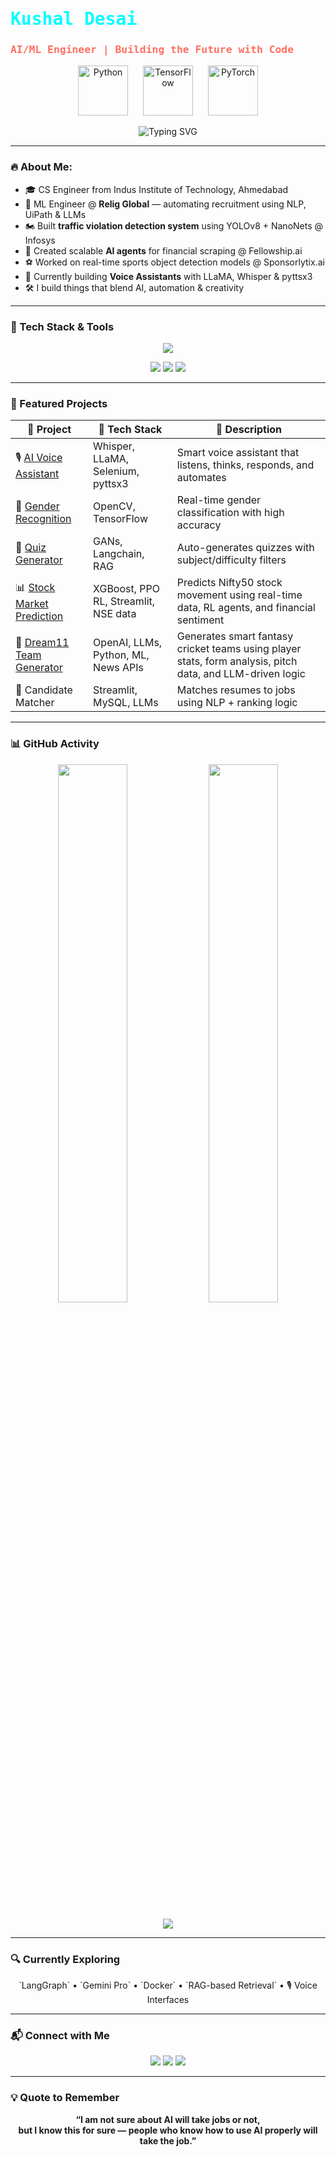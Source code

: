 <!-- Custom Text Banner -->
<p align="center">
  <h1 style="font-family: 'Fira Code', monospace; color: #00FFFF;">
    Kushal Desai
  </h1>
  <h3 style="font-family: 'Fira Code', monospace; color: #FF6F61;">
    AI/ML Engineer | Building the Future with Code
  </h3>
</p>

<!-- Animated Avatar -->
<p align="center">
  <img src="https://cdn.jsdelivr.net/gh/devicons/devicon/icons/python/python-original.svg" alt="Python" width="80" style="margin-right: 20px;" />
  <img src="https://cdn.jsdelivr.net/gh/devicons/devicon/icons/tensorflow/tensorflow-original.svg" alt="TensorFlow" width="80" style="margin-right: 20px;" />
  <img src="https://cdn.jsdelivr.net/gh/devicons/devicon/icons/pytorch/pytorch-original.svg" alt="PyTorch" width="80" />
</p>

<!-- Animated Typing SVG with bigger width -->
<p align="center">
  <img src="https://readme-typing-svg.herokuapp.com?font=Fira+Code&pause=1000&color=00FFFF&center=true&vCenter=true&width=800&lines=Passionate+AI+Developer;Loves+building+real-world+ML+projects;Exploring+the+world+of+LLMs" alt="Typing SVG" />
</p>

---

### 🔥 About Me:
- 🎓 CS Engineer from Indus Institute of Technology, Ahmedabad  
- 🤖 ML Engineer @ **Relig Global** — automating recruitment using NLP, UiPath & LLMs  
- 🏍️ Built **traffic violation detection system** using YOLOv8 + NanoNets @ Infosys  
- 🧠 Created scalable **AI agents** for financial scraping @ Fellowship.ai  
- ⚽ Worked on real-time sports object detection models @ Sponsorlytix.ai  
- 🎤 Currently building **Voice Assistants** with LLaMA, Whisper & pyttsx3  
- 🛠️ I build things that blend AI, automation & creativity  

---

### 🧠 Tech Stack & Tools

<p align="center">
  <img src="https://skillicons.dev/icons?i=python,tensorflow,pytorch,opencv,flask,mysql,html,css,selenium,github" />
</p>
<p align="center">
  <img src="https://skillicons.dev/icons?i=streamlit,vscode,ai,figma,linux,git" />
  <img src="https://img.shields.io/badge/UIPath-FF6C37?style=for-the-badge&logo=uipath&logoColor=white" />
  <img src="https://img.shields.io/badge/N8N-1A1A1A?style=for-the-badge&logo=n8n&logoColor=orange" />
</p>

---

### 🚀 Featured Projects

| 🔧 Project | 🚀 Tech Stack | 📌 Description |
|-----------|---------------|----------------|
| 🎙️ [AI Voice Assistant](https://github.com/kush1311/AI-Voice-Assistant) | Whisper, LLaMA, Selenium, pyttsx3 | Smart voice assistant that listens, thinks, responds, and automates |
| 👦 [Gender Recognition](https://github.com/kush1311/face-recognition) | OpenCV, TensorFlow | Real-time gender classification with high accuracy |
| 🧠 [Quiz Generator](https://github.com/kush1311/Quiz-MCQ-Gen) | GANs, Langchain, RAG | Auto-generates quizzes with subject/difficulty filters |
| 📊 [Stock Market Prediction](https://github.com/kush1311/stock-prediction-rl) | XGBoost, PPO RL, Streamlit, NSE data | Predicts Nifty50 stock movement using real-time data, RL agents, and financial sentiment |
| 🏏 [Dream11 Team Generator](https://github.com/kush1311/dream11-team-builder) | OpenAI, LLMs, Python, ML, News APIs | Generates smart fantasy cricket teams using player stats, form analysis, pitch data, and LLM-driven logic |
| 🧾 Candidate Matcher | Streamlit, MySQL, LLMs | Matches resumes to jobs using NLP + ranking logic |

---

### 📊 GitHub Activity

<p align="center">
  <img src="https://github-readme-stats.vercel.app/api?username=kush1311&show_icons=true&theme=radical" width="47%" />
  <img src="https://github-readme-streak-stats.herokuapp.com?user=kush1311&theme=radical&hide_border=false" width="47%" />
</p>

<p align="center">
  <img src="https://github-profile-summary-cards.vercel.app/api/cards/profile-details?username=kush1311&theme=tokyonight" />
</p>

---

### 🔍 Currently Exploring

<p align="center">
  `LangGraph` • `Gemini Pro` • `Docker` • `RAG-based Retrieval` • 🎙️ Voice Interfaces
</p>

---

### 📬 Connect with Me

<p align="center">
  <a href="mailto:desaikushal1234@gmail.com"><img src="https://img.shields.io/badge/Gmail-D14836?style=for-the-badge&logo=gmail&logoColor=white"></a>
  <a href="https://www.linkedin.com/in/kushal-desai-054a4425b/"><img src="https://img.shields.io/badge/LinkedIn-0A66C2?style=for-the-badge&logo=linkedin&logoColor=white"></a>
  <a href="https://github.com/kush1311"><img src="https://img.shields.io/badge/GitHub-100000?style=for-the-badge&logo=github&logoColor=white"></a>
</p>

---

### 💡 Quote to Remember

<p align="center">
  <b>“I am not sure about AI will take jobs or not,<br>but I know this for sure — people who know how to use AI properly will take the job.”</b>
</p>

